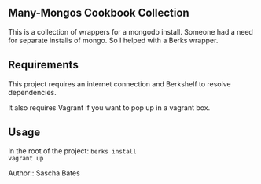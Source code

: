 ## Many-Mongos Cookbook Collection
This is a collection of wrappers for a mongodb install. Someone had a need for separate installs of mongo.
So I helped with a Berks wrapper.

## Requirements
This project requires an internet connection and Berkshelf to resolve dependencies. 

It also requires Vagrant if you want to pop up in a vagrant box.
## Usage
In the root of the project:
`berks install`  
`vagrant up`

Author:: Sascha Bates
